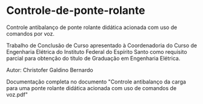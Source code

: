 # Controle-de-ponte-rolante
Controle antibalanço de ponte rolante didática acionada com uso de comandos por voz.

Trabalho de Conclusão de Curso apresentado à Coordenadoria do Curso de Engenharia Elétrica do Instituto Federal do Espírito Santo como requisito parcial para obtenção do título de Graduação em Engenharia Elétrica.

Autor: Christofer Galdino Bernardo

Documentação completa no documento "Controle antibalanço da carga para uma ponte rolante didática acionada com uso de comandos de voz.pdf"
